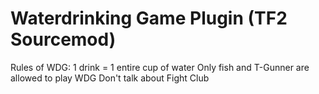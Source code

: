 Waterdrinking Game Plugin (TF2 Sourcemod)
============

Rules of WDG:
1 drink = 1 entire cup of water
Only fish and T-Gunner are allowed to play WDG
Don't talk about Fight Club

